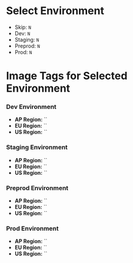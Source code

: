# Select Environment
- Skip: `N`
- Dev: `N`
- Staging: `N`
- Preprod: `N`
- Prod: `N`

# Image Tags for Selected Environment


### Dev Environment
- **AP Region:** ``
- **EU Region:** ``
- **US Region:** ``

### Staging Environment
- **AP Region:** ``
- **EU Region:** ``
- **US Region:** ``

### Preprod Environment
- **AP Region:** ``
- **EU Region:** ``
- **US Region:** ``

### Prod Environment
- **AP Region:** ``
- **EU Region:** ``
- **US Region:** `` 
